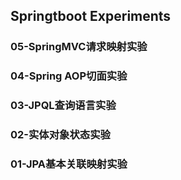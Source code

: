Springtboot Experiments
-----------------------------
### 05-SpringMVC请求映射实验     
### 04-Spring AOP切面实验   
### 03-JPQL查询语言实验   
### 02-实体对象状态实验
### 01-JPA基本关联映射实验   
